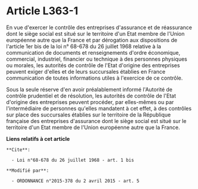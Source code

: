 # Article L363-1

En vue d'exercer le contrôle des entreprises d'assurance et de réassurance dont le siège social est situé sur le territoire
d'un Etat membre de l'Union européenne autre que la France et par dérogation aux dispositions de l'article 1er bis de la loi
n° 68-678 du 26 juillet 1968 relative à la communication de documents et renseignements d'ordre économique, commercial,
industriel, financier ou technique à des personnes physiques ou morales, les autorités de contrôle de l'Etat d'origine des
entreprises peuvent exiger d'elles et de leurs succursales établies en France communication de toutes informations utiles à
l'exercice de ce contrôle. 

Sous la seule réserve d'en avoir préalablement informé l'Autorité de contrôle prudentiel et de résolution, les autorités de
contrôle de l'Etat d'origine des entreprises peuvent procéder, par elles-mêmes ou par l'intermédiaire de personnes qu'elles
mandatent à cet effet, à des contrôles sur place des succursales établies sur le territoire de la République française des
entreprises d'assurance dont le siège social est situé sur le territoire d'un Etat membre de l'Union européenne autre que la
France.

**Liens relatifs à cet article**

	**Cite**:

	  - Loi n°68-678 du 26 juillet 1968 - art. 1 bis

	**Modifié par**:

	  - ORDONNANCE n°2015-378 du 2 avril 2015 - art. 5
